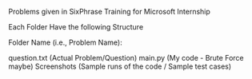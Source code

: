 Problems given in SixPhrase Training for Microsoft Internship

Each Folder Have the following Structure

Folder Name (i.e., Problem Name):

question.txt (Actual Problem/Question)
main.py (My code - Brute Force maybe)
Screenshots (Sample runs of the code / Sample test cases)
